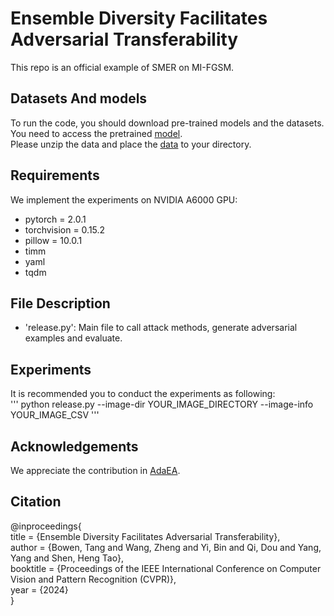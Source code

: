 # Ensemble Diversity Facilitates Adversarial Transferability
This repo is an official example of SMER on MI-FGSM.
## Datasets And models
To run the code, you should download pre-trained models and the datasets.   
You need to access the pretrained [model](https://huggingface.co/).  
Please unzip the data and place the [data](https://www.kaggle.com/google-brain/nips-2017-adversarial-learning-development-set) to your directory.
## Requirements
We implement the experiments on NVIDIA A6000 GPU:  
- pytorch = 2.0.1
- torchvision = 0.15.2
- pillow = 10.0.1
- timm
- yaml
- tqdm  
## File Description
- 'release.py': Main file to call attack methods, generate adversarial examples and evaluate.  
## Experiments
It is recommended you to conduct the experiments as following:  
'''
python release.py --image-dir YOUR_IMAGE_DIRECTORY --image-info YOUR_IMAGE_CSV
'''
## Acknowledgements
We appreciate the contribution in [AdaEA](https://github.com/CHENBIN99/AdaEA).
## Citation
@inproceedings{  
title     = {Ensemble Diversity Facilitates Adversarial Transferability},  
author    = {Bowen, Tang and Wang, Zheng and Yi, Bin and Qi, Dou and Yang, Yang and Shen, Heng Tao},  
booktitle = {Proceedings of the IEEE International Conference on Computer Vision and Pattern Recognition (CVPR)},  
year      = {2024}  
}
